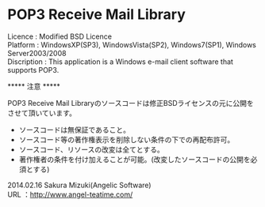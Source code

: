 POP3 Receive Mail Library
========

Licence     : Modified BSD Licence  
Platform    : WindowsXP(SP3), WindowsVista(SP2), Windows7(SP1), Windows Server2003/2008  
Discription : This application is a Windows e-mail client software that supports POP3.  

***** 注意 *****

POP3 Receive Mail Libraryのソースコードは修正BSDライセンスの元に公開をさせて頂いています。

* ソースコードは無保証であること。
* ソースコード等の著作権表示を削除しない条件の下での再配布許可。
* ソースコード、リソースの改変は全てとする。
* 著作権者の条件を付け加えることが可能。(改変したソースコードの公開を必須とする)

2014.02.16 Sakura Mizuki(Angelic Software)  
URL   ：http://www.angel-teatime.com/


